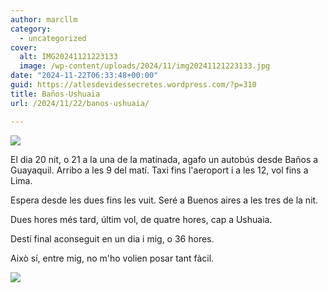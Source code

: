 ```yaml
---
author: marcllm
category:
  - uncategorized
cover:
  alt: IMG20241121223133
  image: /wp-content/uploads/2024/11/img20241121223133.jpg
date: "2024-11-22T06:33:48+00:00"
guid: https://atlesdevidessecretes.wordpress.com/?p=310
title: Baños-Ushuaia
url: /2024/11/22/banos-ushuaia/

---
```

![](/wp-content/uploads/2024/11/img202411212231336993052949939833709.jpg?w=1024)

El dia 20 nit, o 21 a la una de la matinada, agafo un autobús desde Baños a Guayaquil. Arribo a les 9 del matí. Taxi fins l'aeroport i a les 12, vol fins a Lima.

Espera desde les dues fins les vuit. Seré a Buenos aires a les tres de la nit.

Dues hores més tard, últim vol, de quatre hores, cap a Ushuaia.

Destí final aconseguit en un dia i mig, o 36 hores.

Això sí, entre mig, no m'ho volien posar tant fàcil.

![](/wp-content/uploads/2024/11/img_20241122_0332542579354188968204807.jpg?w=1024)
